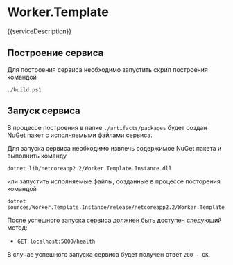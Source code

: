 # Worker.Template

{{serviceDescription}}

## Построение сервиса
Для построения сервиса необходимо запустить скрип построения командой

```
./build.ps1
```

## Запуск сервиса

В процессе построения в папке ```./artifacts/packages``` будет создан NuGet пакет с исполняемыми файлами сервиса.

Для запуска сервиса необходимо извлечь содержимое NuGet пакета и выполнить команду

```
dotnet lib/netcoreapp2.2/Worker.Template.Instance.dll
```

или запустить исполняемые файлы, созданные в процессе посторения командой

```
dotnet sources/Worker.Template.Instance/release/netcoreapp2.2/Worker.Template.Instance.dll
```

После успешного запуска сервиса должнен быть доступен следующий метод: 

- ```GET localhost:5000/health``` 

В случае успешного запуска сервиса будет получен ответ ```200 - OK```. 